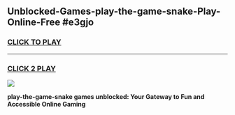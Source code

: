 
## Unblocked-Games-play-the-game-snake-Play-Online-Free #e3gjo
<h3>
<a href="https://us.freeplayer.one?title=play-the-game-snake&ref=10M">CLICK TO PLAY</a></h3>
<hr>

<h3>
<a href="https://us.freeplayer.one?title=play-the-game-snake&ref=10M">CLICK 2 PLAY</a>
  
</h3>

<a href="https://us.freeplayer.one?title=play-the-game-snake&ref=10M"><img src="https://clearcache.store/games.png"></a>


**play-the-game-snake games unblocked: Your Gateway to Fun and Accessible Online Gaming**
